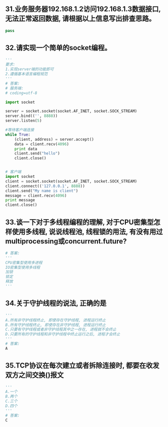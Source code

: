 ## 31.业务服务器192.168.1.2访问192.168.1.3数据接口, 无法正常返回数据, 请根据以上信息写出排查思路。
```python
pass

```
## 32.请实现一个简单的socket编程。
```python
'''
要求:
1.实现server端的功能即可
2.遵循基本语言编程规范
'''
# 答案:
# 服务端:
# coding=utf-8

import socket

server = socket.socket(socket.AF_INET, socket.SOCK_STREAM)
server.bind(('', 8888))
server.listen(5)

#等待客户端连接
while True:
    (client, address) = server.accept()
    data = client.recv(4096)
    print data
    client.send("hello")                                                    
    client.close()


# 客户端
import socket                
client = socket.socket(socket.AF_INET, socket.SOCK_STREAM)
client.connect(('127.0.0.1', 8888))
client.send("My name is client")
message = client.recv(4096)                                                      
print message                
client.close()

```
## 33.谈一下对于多线程编程的理解, 对于CPU密集型怎样使用多线程, 说说线程池, 线程锁的用法, 有没有用过multiprocessing或concurrent.future?
```python
# 答案:
'''
CPU密集型使用多进程
IO密集型使用多线程
加锁
锁定
释放
'''
```
## 34.关于守护线程的说法, 正确的是
```python
'''
A.所有非守护线程终止, 即使存在守护线程, 进程运行终止
B.所有守护线程终止, 即使存在非守护线程, 进程运行终止
C.只要有守护线程或者非守护线程其中之一存在, 进程就不会终止
D.只要所有的守护线程和非守护线程中终止运行之后, 进程才会终止
'''
# 答案:
A
```
## 35.TCP协议在每次建立或者拆除连接时, 都要在收发双方之间交换()报文
```python
'''
A.一个
B.两个
C.三个
D.四个
'''
# 答案:
C
```